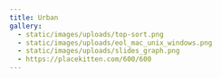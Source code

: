 ```yaml
---
title: Urban
gallery:
  - static/images/uploads/top-sort.png
  - static/images/uploads/eol_mac_unix_windows.png
  - static/images/uploads/slides_graph.png
  - https://placekitten.com/600/600
---
```

